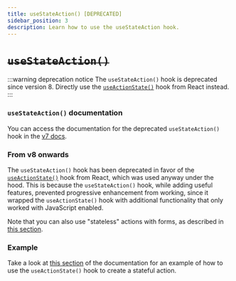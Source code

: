 ```yaml
---
title: useStateAction() [DEPRECATED]
sidebar_position: 3
description: Learn how to use the useStateAction hook.
---
```


# ~~`useStateAction()`~~

:::warning deprecation notice
The `useStateAction()` hook is deprecated since version 8. Directly use the [`useActionState()`](https://react.dev/reference/react/useActionState) hook from React instead.
:::

### `useStateAction()` documentation

You can access the documentation for the deprecated `useStateAction()` hook in the [v7 docs](https://v7.next-safe-action.dev/docs/execute-actions/hooks/usestateaction).

### From v8 onwards

The `useStateAction()` hook has been deprecated in favor of the [`useActionState()`](https://react.dev/reference/react/useActionState) hook from React, which was used anyway under the hood. This is because the `useStateAction()` hook, while adding useful features, prevented progressive enhancement from working, since it wrapped the `useActionState()` hook with additional functionality that only worked with JavaScript enabled.

Note that you can also use "stateless" actions with forms, as described in [this section](/docs/recipes/form-actions#stateless-form-actions).

### Example

Take a look at [this section](/docs/recipes/form-actions#stateful-form-actions) of the documentation for an example of how to use the `useActionState()` hook to create a stateful action.